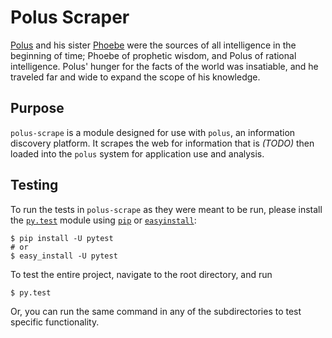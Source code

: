 # Polus Scraper

[Polus](https://en.wikipedia.org/wiki/Coeus) and his sister [Phoebe](https://en.wikipedia.org/wiki/Phoebe_(mythology)) were the sources of all intelligence in the beginning of time; Phoebe of prophetic wisdom, and Polus of rational intelligence. Polus' hunger for the facts of the world was insatiable, and he traveled far and wide to expand the scope of his knowledge.

## Purpose

`polus-scrape` is a module designed for use with `polus`, an information discovery platform. It scrapes the web for information that is *(TODO)* then loaded into the `polus` system for application use and analysis.

## Testing

To run the tests in `polus-scrape` as they were meant to be run, please install the [`py.test`](http://pytest.org/latest/getting-started.html) module using [`pip`](https://pypi.python.org/pypi/pip) or [`easyinstall`](https://pythonhosted.org/setuptools/easy_install.html):

```
$ pip install -U pytest
# or
$ easy_install -U pytest
```

To test the entire project, navigate to the root directory, and run

```
$ py.test
```

Or, you can run the same command in any of the subdirectories to test specific functionality.
